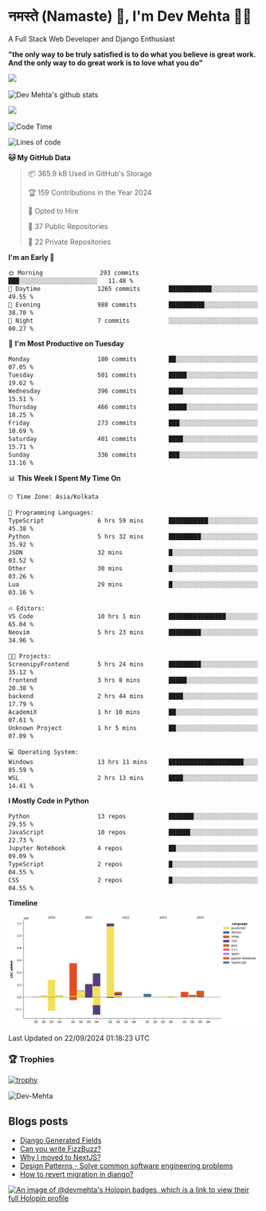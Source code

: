 # नमस्ते (Namaste) :pray:, I'm Dev Mehta :man_technologist:
A Full Stack Web Developer and Django Enthusiast

**"the only way to be truly satisfied is to do what you believe is great work. And the only way to do great work is to love what you do"**

<img src="https://github-readme-stats.vercel.app/api?username=Dev-Mehta&show=reviews,discussions_started,discussions_answered,prs_merged,prs_merged_percentage" />

![Dev Mehta's github stats](https://github-readme-stats.vercel.app/api?username=Dev-Mehta&count_private=true&show_icons=true&theme=nightowl)

<img src="https://komarev.com/ghpvc/?username=Dev-Mehta" />

<!--START_SECTION:waka-->
![Code Time](http://img.shields.io/badge/Code%20Time-368%20hrs%2027%20mins-blue)

![Lines of code](https://img.shields.io/badge/From%20Hello%20World%20I%27ve%20Written-3.1%20million%20lines%20of%20code-blue)

**🐱 My GitHub Data** 

> 📦 365.9 kB Used in GitHub's Storage 
 > 
> 🏆 159 Contributions in the Year 2024
 > 
> 💼 Opted to Hire
 > 
> 📜 37 Public Repositories 
 > 
> 🔑 22 Private Repositories 
 > 
**I'm an Early 🐤** 

```text
🌞 Morning                293 commits         ███░░░░░░░░░░░░░░░░░░░░░░   11.48 % 
🌆 Daytime                1265 commits        ████████████░░░░░░░░░░░░░   49.55 % 
🌃 Evening                988 commits         ██████████░░░░░░░░░░░░░░░   38.70 % 
🌙 Night                  7 commits           ░░░░░░░░░░░░░░░░░░░░░░░░░   00.27 % 
```
📅 **I'm Most Productive on Tuesday** 

```text
Monday                   180 commits         ██░░░░░░░░░░░░░░░░░░░░░░░   07.05 % 
Tuesday                  501 commits         █████░░░░░░░░░░░░░░░░░░░░   19.62 % 
Wednesday                396 commits         ████░░░░░░░░░░░░░░░░░░░░░   15.51 % 
Thursday                 466 commits         █████░░░░░░░░░░░░░░░░░░░░   18.25 % 
Friday                   273 commits         ███░░░░░░░░░░░░░░░░░░░░░░   10.69 % 
Saturday                 401 commits         ████░░░░░░░░░░░░░░░░░░░░░   15.71 % 
Sunday                   336 commits         ███░░░░░░░░░░░░░░░░░░░░░░   13.16 % 
```


📊 **This Week I Spent My Time On** 

```text
🕑︎ Time Zone: Asia/Kolkata

💬 Programming Languages: 
TypeScript               6 hrs 59 mins       ███████████░░░░░░░░░░░░░░   45.38 % 
Python                   5 hrs 32 mins       █████████░░░░░░░░░░░░░░░░   35.92 % 
JSON                     32 mins             █░░░░░░░░░░░░░░░░░░░░░░░░   03.52 % 
Other                    30 mins             █░░░░░░░░░░░░░░░░░░░░░░░░   03.26 % 
Lua                      29 mins             █░░░░░░░░░░░░░░░░░░░░░░░░   03.16 % 

🔥 Editors: 
VS Code                  10 hrs 1 min        ████████████████░░░░░░░░░   65.04 % 
Neovim                   5 hrs 23 mins       █████████░░░░░░░░░░░░░░░░   34.96 % 

🐱‍💻 Projects: 
ScreenipyFrontend        5 hrs 24 mins       █████████░░░░░░░░░░░░░░░░   35.12 % 
frontend                 3 hrs 8 mins        █████░░░░░░░░░░░░░░░░░░░░   20.38 % 
backend                  2 hrs 44 mins       ████░░░░░░░░░░░░░░░░░░░░░   17.79 % 
AcademiX                 1 hr 10 mins        ██░░░░░░░░░░░░░░░░░░░░░░░   07.61 % 
Unknown Project          1 hr 5 mins         ██░░░░░░░░░░░░░░░░░░░░░░░   07.09 % 

💻 Operating System: 
Windows                  13 hrs 11 mins      █████████████████████░░░░   85.59 % 
WSL                      2 hrs 13 mins       ████░░░░░░░░░░░░░░░░░░░░░   14.41 % 
```

**I Mostly Code in Python** 

```text
Python                   13 repos            ███████░░░░░░░░░░░░░░░░░░   29.55 % 
JavaScript               10 repos            ██████░░░░░░░░░░░░░░░░░░░   22.73 % 
Jupyter Notebook         4 repos             ██░░░░░░░░░░░░░░░░░░░░░░░   09.09 % 
TypeScript               2 repos             █░░░░░░░░░░░░░░░░░░░░░░░░   04.55 % 
CSS                      2 repos             █░░░░░░░░░░░░░░░░░░░░░░░░   04.55 % 
```



**Timeline**

![Lines of Code chart](https://raw.githubusercontent.com/Dev-Mehta/Dev-Mehta/master/assets/bar_graph.png)


 Last Updated on 22/09/2024 01:18:23 UTC
<!--END_SECTION:waka-->

### 🏆 Trophies
[![trophy](https://github-profile-trophy.vercel.app/?username=Dev-Mehta&row=2&column=3&margin-w=15&margin-h=15&no-bg=true&frame=false&theme=onestar)](https://github.com/ryo-ma/github-profile-trophy)

<img align="center" src="https://github-readme-streak-stats.herokuapp.com/?user=Dev-Mehta&" alt="Dev-Mehta" />

## Blogs posts<!-- BLOG-POST-LIST:START -->
- [Django Generated Fields](https://simplifiedweb.netlify.app/django-generated-fields)
- [Can you write FizzBuzz?](https://simplifiedweb.netlify.app/can-you-write-fizzbuzz)
- [Why I moved to NextJS?](https://simplifiedweb.netlify.app/why-i-moved-to-nextjs)
- [Design Patterns - Solve common software engineering problems](https://simplifiedweb.netlify.app/design-patterns-solve-common-software-engineering-problems)
- [How to revert migration in django?](https://simplifiedweb.netlify.app/how-to-revert-migration-in-django)
<!-- BLOG-POST-LIST:END -->

[![An image of @devmehta's Holopin badges, which is a link to view their full Holopin profile](https://holopin.me/devmehta)](https://holopin.io/@devmehta)
